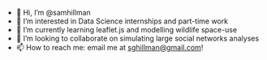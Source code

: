 - 👋 Hi, I’m @samhillman
- 👀 I’m interested in Data Science internships and part-time work
- 🌱 I’m currently learning leaflet.js and modelling wildlife space-use
- 💞️ I’m looking to collaborate on simulating large social networks analyses
- 📫 How to reach me: email me at sghillman@gmail.com!

<!---
samhillman/samhillman is a ✨ special ✨ repository because its `README.md` (this file) appears on your GitHub profile.
You can click the Preview link to take a look at your changes.
--->
